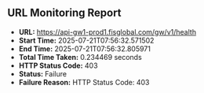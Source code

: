 ## URL Monitoring Report

- **URL:** https://api-gw1-prod1.fisglobal.com/gw/v1/health
- **Start Time:** 2025-07-21T07:56:32.571502
- **End Time:** 2025-07-21T07:56:32.805971
- **Total Time Taken:** 0.234469 seconds
- **HTTP Status Code:** 403
- **Status:** Failure
- **Failure Reason:** HTTP Status Code: 403
